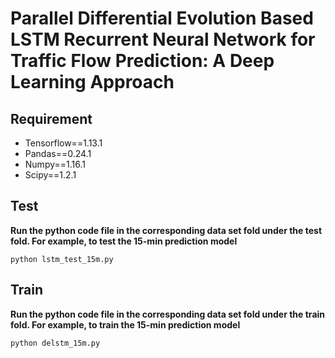 # Parallel Differential Evolution Based LSTM Recurrent Neural Network for Traffic Flow Prediction: A Deep Learning Approach
## Requirement
- Tensorflow==1.13.1
- Pandas==0.24.1
- Numpy==1.16.1
- Scipy==1.2.1
## Test
**Run the python code file in the corresponding data set fold under the test fold. For example, to test the 15-min prediction model**
```
python lstm_test_15m.py
```
## Train
**Run the python code file in the corresponding data set fold under the train fold. For example, to train the 15-min prediction model**
```
python delstm_15m.py
```
